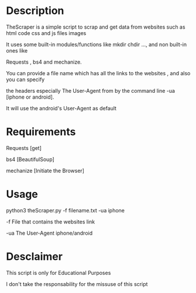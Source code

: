 # Description

TheScraper is a simple script to scrap and get data from websites such as html code css and js files images

It uses some built-in modules/functions like mkdir chdir ..., and non built-in ones like 

Requests , bs4 and mechanize.

You can provide a file name which has all the links to the websites , and also you can specify 

the headers especially The User-Agent from by the command line -ua [iphone or android].

It will use the android's User-Agent as default

# Requirements

Requests [get]

bs4 [BeautifulSoup]

mechanize [Initiate the Browser]

# Usage

python3 theScraper.py -f filename.txt -ua iphone

-f File that contains the websites link

-ua The User-Agent iphone/android

# Desclaimer 

This script is only for Educational Purposes

I don't take the responsability for the missuse of this script
